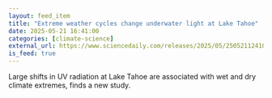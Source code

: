 ```yaml
---
layout: feed_item
title: "Extreme weather cycles change underwater light at Lake Tahoe"
date: 2025-05-21 16:41:00
categories: [climate-science]
external_url: https://www.sciencedaily.com/releases/2025/05/250521124100.htm
is_feed: true
---
```


Large shifts in UV radiation at Lake Tahoe are associated with wet and dry climate extremes, finds a new study.
